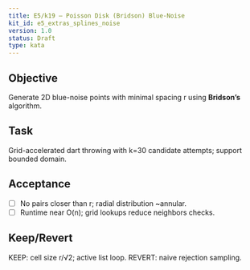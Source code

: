 ```yaml
---
title: E5/k19 — Poisson Disk (Bridson) Blue-Noise
kit_id: e5_extras_splines_noise
version: 1.0
status: Draft
type: kata
---
```

## Objective
Generate 2D blue-noise points with minimal spacing r using **Bridson’s** algorithm.
## Task
Grid-accelerated dart throwing with k=30 candidate attempts; support bounded domain.
## Acceptance
- [ ] No pairs closer than r; radial distribution ~annular.
- [ ] Runtime near O(n); grid lookups reduce neighbors checks.
## Keep/Revert
KEEP: cell size r/√2; active list loop. REVERT: naive rejection sampling.
